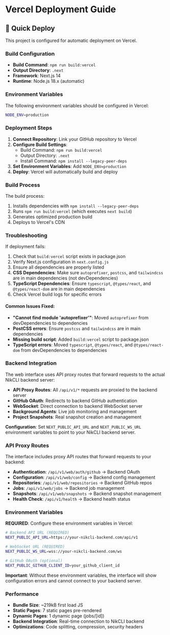 # Vercel Deployment Guide

## 🚀 Quick Deploy

This project is configured for automatic deployment on Vercel.

### Build Configuration

- **Build Command**: `npm run build:vercel`
- **Output Directory**: `.next`
- **Framework**: Next.js 14
- **Runtime**: Node.js 18.x (automatic)

### Environment Variables

The following environment variables should be configured in Vercel:

```bash
NODE_ENV=production
```

### Deployment Steps

1. **Connect Repository**: Link your GitHub repository to Vercel
2. **Configure Build Settings**: 
   - Build Command: `npm run build:vercel`
   - Output Directory: `.next`
   - Install Command: `npm install --legacy-peer-deps`
3. **Set Environment Variables**: Add `NODE_ENV=production`
4. **Deploy**: Vercel will automatically build and deploy

### Build Process

The build process:
1. Installs dependencies with `npm install --legacy-peer-deps`
2. Runs `npm run build:vercel` (which executes `next build`)
3. Generates optimized production build
4. Deploys to Vercel's CDN

### Troubleshooting

If deployment fails:
1. Check that `build:vercel` script exists in package.json
2. Verify Next.js configuration in `next.config.js`
3. Ensure all dependencies are properly listed
4. **CSS Dependencies**: Make sure `autoprefixer`, `postcss`, and `tailwindcss` are in main dependencies (not devDependencies)
5. **TypeScript Dependencies**: Ensure `typescript`, `@types/react`, and `@types/react-dom` are in main dependencies
6. Check Vercel build logs for specific errors

#### Common Issues Fixed:
- **"Cannot find module 'autoprefixer'"**: Moved `autoprefixer` from devDependencies to dependencies
- **PostCSS errors**: Ensure `postcss` and `tailwindcss` are in main dependencies
- **Missing build script**: Added `build:vercel` script to package.json
- **TypeScript errors**: Moved `typescript`, `@types/react`, and `@types/react-dom` from devDependencies to dependencies

### Backend Integration

The web interface uses API proxy routes that forward requests to the actual NikCLI backend server:
- **API Proxy Routes**: All `/api/v1/*` requests are proxied to the backend server
- **GitHub OAuth**: Redirects to backend GitHub authentication
- **WebSocket**: Direct connection to backend WebSocket server
- **Background Agents**: Live job monitoring and management
- **Project Snapshots**: Real snapshot creation and management

**Configuration**: Set `NEXT_PUBLIC_API_URL` and `NEXT_PUBLIC_WS_URL` environment variables to point to your NikCLI backend server.

### API Proxy Routes

The interface includes proxy API routes that forward requests to your backend:
- **Authentication**: `/api/v1/web/auth/github` → Backend OAuth
- **Configuration**: `/api/v1/web/config` → Backend config management
- **Repositories**: `/api/v1/web/repositories` → Backend GitHub repos
- **Jobs**: `/api/v1/web/jobs` → Backend job management
- **Snapshots**: `/api/v1/web/snapshots` → Backend snapshot management
- **Health Check**: `/api/v1/health` → Backend health status

### Environment Variables

**REQUIRED**: Configure these environment variables in Vercel:

```bash
# Backend API URL (REQUIRED)
NEXT_PUBLIC_API_URL=https://your-nikcli-backend.com/api/v1

# WebSocket URL (REQUIRED)
NEXT_PUBLIC_WS_URL=wss://your-nikcli-backend.com/ws

# GitHub OAuth (optional)
NEXT_PUBLIC_GITHUB_CLIENT_ID=your_github_client_id
```

**Important**: Without these environment variables, the interface will show configuration errors and cannot connect to your backend server.

### Performance

- **Bundle Size**: ~219kB first load JS
- **Static Pages**: 7 static pages pre-rendered
- **Dynamic Pages**: 1 dynamic page (jobs/[id])
- **Backend Integration**: Real-time connection to NikCLI backend
- **Optimizations**: Code splitting, compression, security headers